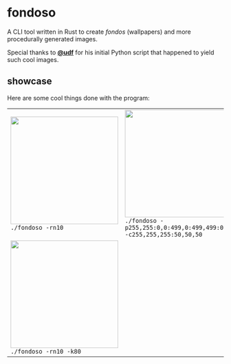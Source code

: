 # fondoso

A CLI tool written in Rust to create *fondos* (wallpapers) and more 
procedurally generated images.

Special thanks to [**@udf**](https://github.com/udf) for his initial
Python script that happened to yield such cool images.

## showcase

Here are some cool things done with the program:

<table>
    <tr>
        <td><img src="https://user-images.githubusercontent.com/6297805/38497021-e9b13154-3bff-11e8-927d-911501d8e0ba.png" height="250px" />
            <br /><code>./fondoso -rn10</code></td>
        <td><img src="https://user-images.githubusercontent.com/6297805/38497095-3a34aca0-3c00-11e8-8ce5-df93c3810172.png" height="250px" />
            <br /><code>./fondoso -p255,255:0,0:499,0:499,499:0,499 -c255,255,255:50,50,50</code></td>
    </tr>
    <tr>
        <td><img src="https://user-images.githubusercontent.com/6297805/38517952-e63c6214-3c3b-11e8-980c-b8909a563832.png" height="250px" />
            <br /><code>./fondoso -rn10 -k80</code></td>
        <td></td>
    </tr>
</table>
